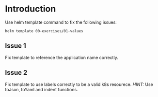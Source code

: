 # Introduction
Use helm template command to fix the following issues:

```
helm template 00-exercises/01-values
```

## Issue 1
Fix template to reference the application name correctly.

## Issue 2
Fix template to use labels correctly to be a valid k8s resourece.
*HINT:* Use toJson, toYaml and indent functions.
